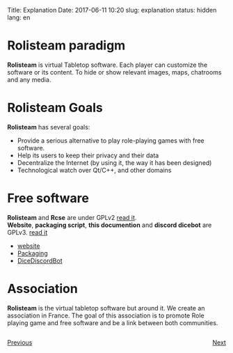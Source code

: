 Title: Explanation
Date: 2017-06-11 10:20
slug: explanation
status: hidden
lang: en

# Rolisteam paradigm

**Rolisteam** is virtual Tabletop software.
Each player can customize the software or its content. To hide or show relevant images, maps, chatrooms and any media. 

# Rolisteam Goals

**Rolisteam** has several goals:

* Provide a serious alternative to play role-playing games with free software.
* Help its users to keep their privacy and their data
* Decentralize the Internet (by using it, the way it has been designed)
* Technological watch over Qt/C++, and other domains



# Free software

**Rolisteam** and **Rcse** are under GPLv2 [read it](https://raw.githubusercontent.com/Rolisteam/rolisteam/master/COPYING.txt).  
**Website**, **packaging script**, **this documention** and **discord dicebot** are GPLv3. [read it](https://github.com/Rolisteam/website/edit/master/LICENSE)

* [website](https://github.com/Rolisteam/website)
* [Packaging](https://github.com/Rolisteam/packaging)
* [DiceDiscordBot](https://github.com/Rolisteam/DiceDiscordBot)


# Association

**Rolisteam** is the virtual tabletop software but around it. We create an association in France.
The goal of this association is to promote Role playing game and free software and be a link between both communities.

<p style="text-align: left; width:49%; display: inline-block;"><a href="/firststeps.html">Previous</a></p>
<p style="text-align: right; width:50%;  display: inline-block;"><a href="/menus.html">Next</a></p>
